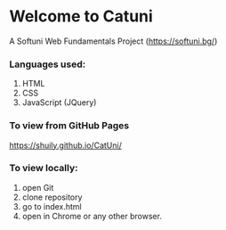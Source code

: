 # Welcome to Catuni
A Softuni Web Fundamentals Project (https://softuni.bg/)
### Languages used:
1. HTML
2. CSS
3. JavaScript (JQuery)
### To view from GitHub Pages
https://shuily.github.io/CatUni/
### To view locally:
1. open Git
2. clone repository
3. go to index.html
4. open in Chrome or any other browser.
